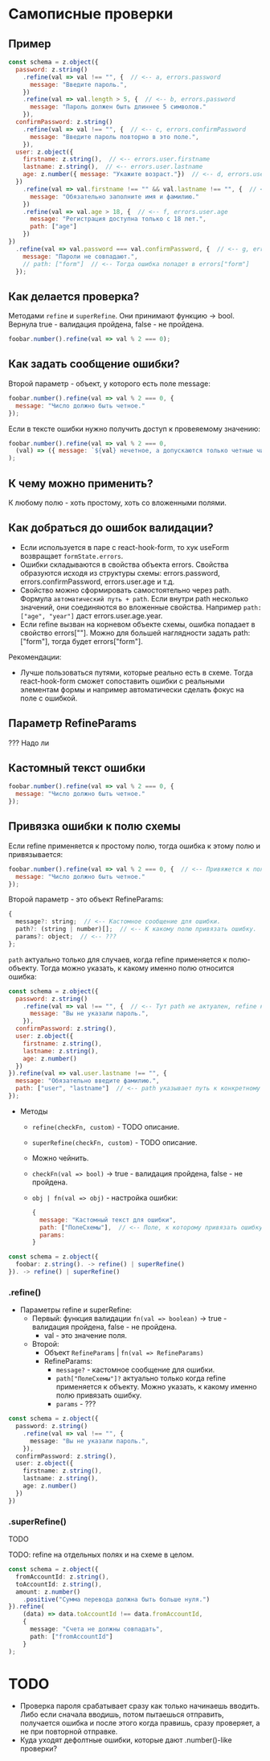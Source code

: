 # Самописные проверки

## Пример

```javascript
const schema = z.object({
  password: z.string()
    .refine(val => val !== "", {  // <-- a, errors.password
      message: "Введите пароль.",
    })
    .refine(val => val.length > 5, {  // <-- b, errors.password
      message: "Пароль должен быть длиннее 5 символов."
    }),
  confirmPassword: z.string()
    .refine(val => val !== "", {  // <-- c, errors.confirmPassword
      message: "Введите пароль повторно в это поле.",
    }),
  user: z.object({
    firstname: z.string(),  // <-- errors.user.firstname
    lastname: z.string(),  // <-- errors.user.lastname
    age: z.number({ message: "Укажите возраст."})  // <-- d, errors.user.age
  })
    .refine(val => val.firstname !== "" && val.lastname !== "", {  // <-- e, errors.user
      message: "Обязательно заполните имя и фамилию."
    })
    .refine(val => val.age > 18, {  // <-- f, errors.user.age
      message: "Регистрация доступна только с 18 лет.",
      path: ["age"]
    })
})
  .refine(val => val.password === val.confirmPassword, {  // <-- g, errors[""]
    message: "Пароли не совпадают.",
    // path: ["form"]  // <-- Тогда ошибка попадет в errors["form"]
  });
```

## Как делается проверка?

Методами `refine` и `superRefine`. Они принимают функцию -> bool. Вернула true - валидация пройдена, false - не пройдена.

```javascript
foobar.number().refine(val => val % 2 === 0);
```

## Как задать сообщение ошибки?

Второй параметр - объект, у которого есть поле message:

```javascript
foobar.number().refine(val => val % 2 === 0, {
  message: "Число должно быть четное."
});
```

Если в тексте ошибки нужно получить доступ к провеяемому значению:

```javascript
foobar.number().refine(val => val % 2 === 0, 
  (val) => ({ message: `${val} нечетное, а допускаются только четные числа.` })
);
```

## К чему можно применить?

К любому полю - хоть простому, хоть со вложенными полями.

## Как добраться до ошибок валидации?

* Если используется в паре с react-hook-form, то хук useForm возвращает `formState.errors`. 
* Ошибки складываются в свойства объекта errors. Свойства образуются исходя из структуры схемы: errors.password, errors.confirmPassword, errors.user.age и т.д.
* Свойство можно сформировать самостоятельно через path. Формула `автоматический путь + path`. Если внутри path несколько значений, они соединяются во вложенные свойства. Например `path: ["age", "year"]` даст errors.user.age.year.
* Если refine вызван на корневом объекте схемы, ошибка попадает в свойство errors[""]. Можно для большей наглядности задать path: ["form"], тогда будет errors["form"].

Рекомендации:

* Лучше пользоваться путями, которые реально есть в схеме. Тогда react-hook-form сможет сопоставить ошибки с реальными элементам формы и например автоматически сделать фокус на поле с ошибкой.



















## Параметр RefineParams

??? Надо ли

## Кастомный текст ошибки

```javascript
foobar.number().refine(val => val % 2 === 0, {
  message: "Число должно быть четное."
});
```

## Привязка ошибки к полю схемы

Если refine применяется к простому полю, тогда ошибка к этому полю и привязывается:

```javascript
foobar.number().refine(val => val % 2 === 0, {  // <-- Привяжется к полю foobar
  message: "Число должно быть четное."
});
```







Второй параметр - это объект RefineParams:

```javascript
{
  message?: string;  // <-- Кастомное сообщение для ошибки.
  path?: (string | number)[];  // <-- К какому полю привязать ошибку.
  params?: object;  // <-- ???
};
```

`path` актуально только для случаев, когда refine применяется к полю-объекту. Тогда можно указать, к какому именно полю относится ошибка:

```javascript
const schema = z.object({
  password: z.string()
    .refine(val => val !== "", {  // <-- Тут path не актуален, refine на простом поле.
      message: "Вы не указали пароль.",
    }),
  confirmPassword: z.string(),
  user: z.object({
    firstname: z.string(),
    lastname: z.string(),
    age: z.number()
  })
}).refine(val => val.user.lastname !== "", {
  message: "Обязательно введите фамилию.",
  path: ["user", "lastname"]  // <-- path указывает путь к конкретному полю схемы.
});
```





* Методы

  * `refine(checkFn, custom)` - TODO описание.

  * `superRefine(checkFn, custom)` - TODO описание.

  * Можно чейнить.

  * `checkFn(val => bool)` -> true - валидация пройдена, false - не пройдена.

  * `obj | fn(val => obj)`  - настройка ошибки:

    ```javascript
    {
      message: "Кастомный текст для ошибки",
      path: ["ПолеСхемы"],  // <-- Поле, к которому привязать ошибку.
      params:
    }
    ```

    

    

    

```typescript
const schema = z.object({
  foobar: z.string(). -> refine() | superRefine()
}). -> refine() | superRefine()
```



### .refine()



* Параметры refine и superRefine:
  * Первый: функция валидации `fn(val => boolean)` -> true - валидация пройдена, false - не пройдена.
    * val - это значение поля.
  * Второй:
    * Объект `RefineParams` | `fn(val => RefineParams)`
    * RefineParams:
      * `message?` - кастомное сообщение для ошибки.
      * `path["ПолеСхемы"]?` актуально только когда refine применяется к объекту. Можно указать, к какому именно полю привязать ошибку.
      * `params` - ???



```typescript
const schema = z.object({
  password: z.string()
    .refine(val => val !== "", {
      message: "Вы не указали пароль.",
    }),
  confirmPassword: z.string(),
  user: z.object({
    firstname: z.string(),
    lastname: z.string(),
    age: z.number()
  })
})
```







### .superRefine()

TODO



TODO: refine на отдельных полях и на схеме в целом.

```typescript
const schema = z.object({
  fromAccountId: z.string(),
  toAccountId: z.string(),
  amount: z.number()
    .positive("Сумма перевода должна быть больше нуля.")
}).refine(
    (data) => data.toAccountId !== data.fromAccountId,
    {
      message: "Счета не должны совпадать",
      path: ["fromAccountId"]
    }
);
```







# TODO

* Проверка пароля срабатывает сразу как только начинаешь вводить. Либо если сначала вводишь, потом пытаешься отправить, получается ошибка и после этого когда правишь, сразу проверяет, а не при повторной отправке.
* Куда уходят дефолтные ошибки, которые дают .number()-like проверки?